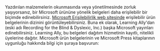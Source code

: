 Yazdırılan malzemelerin okunmasında veya yönetilmesinde zorluk yaşıyorsanız, bir Microsoft ürününe yönelik belgeleri daha erişilebilir bir biçimde edinebilirsiniz. [Microsoft Erişilebilirlik web sitesinde](http://go.microsoft.com/fwlink/?LinkId=8431) erişilebilir ürün belgelerinin dizinini görüntüleyebilirsiniz. Buna ek olarak, Learning Ally'dan (eski adı Recording for the Blind &amp; Dyslexic, Inc.) başka Microsoft yayınları edinebilirsiniz. Learning Ally, bu belgeleri dağıtım hizmetinin kayıtlı, nitelikli üyelerine dağıtır. Microsoft ürün belgelerinin ve Microsoft Press kitaplarının uygunluğu hakkında bilgi için şuraya başvurun: